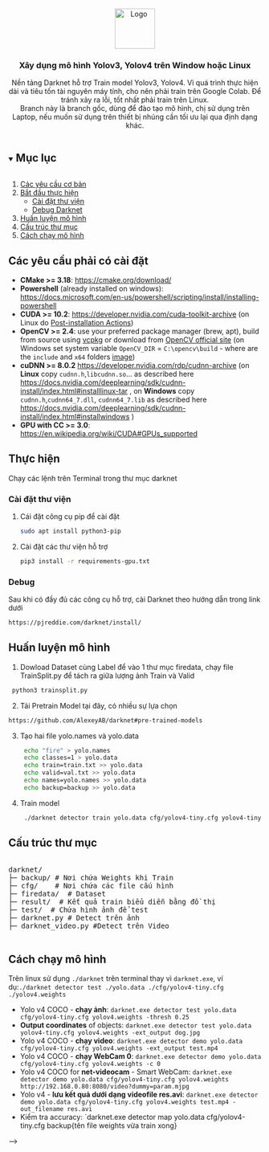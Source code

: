 
<!-- PROJECT LOGO -->
<br />
<p align="center">
  <a href="https://github.com/haanhvu010799/Code-KLTN">
    <img src="https://tuoitre.uit.edu.vn/wp-content/uploads/2015/07/logo-uit.png" alt="Logo" width="80" height="80">
  </a>

  <h3 align="center">Xây dụng mô hình Yolov3, Yolov4 trên Window hoặc Linux</h3>

  <p align="center">
    Nền tảng Darknet hỗ trợ Train model Yolov3, Yolov4. Vì quá trình thực hiện dài và tiêu tốn tài nguyên máy tính, cho nên phải train trên Google Colab. Để tránh xảy ra lỗi, tốt nhất phải train trên Linux. 
    <br />
    Branch này là branch gốc, dùng để đào tạo mô hình, chị sử dụng trên Laptop, nếu muốn sử dụng trên thiết bị nhúng cần tối ưu lại qua định dạng khác.
  </p>
</p>



<!-- TABLE OF CONTENTS -->
<details open="open">
  <summary><h2 style="display: inline-block">Mục lục</h2></summary>
  <ol>
    <li>
      <a href="#about-the-project">Các yêu cầu cơ bản</a>
      <ul>
        <!-- <li><a href="#built-with">Phần mềm, công cụ cần có</a></li>
        <li> -->
      </ul>
    </li>
    <li>
      <a href="#getting-started">Bắt đầu thực hiện</a>
      <ul>
        <li><a href="#installation">Cài đặt thư viện</a></li>
        <li><a href="#prerequisites">Debug Darknet</a></li>
      </ul>
    </li>
    <li><a href="#usage">Huấn luyện mô hình</a></li>
    <li><a href="#roadmap">Cấu trúc thư mục</a></li>
    <li><a href="#contributing">Cách chạy mô hình</a></li>
    <!-- <li><a href="#license">License</a></li>
    <li><a href="#contact">Contact</a></li>
    <li><a href="#acknowledgements">Acknowledgements</a></li> -->
  </ol>
</details>



<!-- ABOUT THE PROJECT -->
## Các yêu cầu phải có cài đặt
- **CMake >= 3.18**: https://cmake.org/download/
- **Powershell** (already installed on windows): https://docs.microsoft.com/en-us/powershell/scripting/install/installing-powershell
- **CUDA >= 10.2**: https://developer.nvidia.com/cuda-toolkit-archive (on Linux do [Post-installation Actions](https://docs.nvidia.com/cuda/cuda-installation-guide-linux/index.html#post-installation-actions))
- **OpenCV >= 2.4**: use your preferred package manager (brew, apt), build from source using [vcpkg](https://github.com/Microsoft/vcpkg) or download from [OpenCV official site](https://opencv.org/releases.html) (on Windows set system variable `OpenCV_DIR` = `C:\opencv\build` - where are the `include` and `x64` folders [image](https://user-images.githubusercontent.com/4096485/53249516-5130f480-36c9-11e9-8238-a6e82e48c6f2.png))
- **cuDNN >= 8.0.2** https://developer.nvidia.com/rdp/cudnn-archive (on **Linux** copy `cudnn.h`,`libcudnn.so`... as described here https://docs.nvidia.com/deeplearning/sdk/cudnn-install/index.html#installlinux-tar , on **Windows** copy `cudnn.h`,`cudnn64_7.dll`, `cudnn64_7.lib` as described here https://docs.nvidia.com/deeplearning/sdk/cudnn-install/index.html#installwindows )
- **GPU with CC >= 3.0**: https://en.wikipedia.org/wiki/CUDA#GPUs_supported
<!-- GETTING STARTED -->
## Thực hiện

Chạy các lệnh trên Terminal trong thư mục darknet 
### Cài đặt thư viện

1. Cái đặt công cụ pip để cài đặt
   ```sh
   sudo apt install python3-pip
   ```
2. Cài đặt các thư viện hỗ trợ
   ```sh
   pip3 install -r requirements-gpu.txt
   ```


### Debug
Sau khi có đầy đủ các công cụ hỗ trợ, cài Darknet theo hướng dẫn trong link dưới
  ```sh
  https://pjreddie.com/darknet/install/
  ```

## Huấn luyện mô hình
1. Dowload Dataset cùng Label để vào 1 thư mục firedata, chạy file TrainSplit.py để tách ra giữa lượng ảnh Train và Valid
  ```sh
   python3 trainsplit.py
   ```
2. Tải Pretrain Model tại đây, có nhiều sự lựa chọn
  ```sh
  https://github.com/AlexeyAB/darknet#pre-trained-models
  ```
3. Tạo hai file yolo.names và yolo.data
   ```sh
    echo "fire" > yolo.names
    echo classes=1 > yolo.data
    echo train=train.txt >> yolo.data
    echo valid=val.txt >> yolo.data
    echo names=yolo.names >> yolo.data
    echo backup=backup >> yolo.data
   ```
4. Train model
   ```sh
    ./darknet detector train yolo.data cfg/yolov4-tiny.cfg yolov4-tiny.conv.29 -dont_show 
   ```  
<!-- ROADMAP -->
## Cấu trúc thư mục
<pre>
<span></span>
darknet/
├─ backup/ # Nơi chứa Weights khi Train
├─ cfg/    # Nơi chứa các file cấu hình
├─ firedata/  # Dataset
├─ result/  # Kết quả train biểu diễn bằng đồ thị
├─ test/  # Chứa hình ảnh để test
├─ darknet.py # Detect trên ảnh
├─ darknet_video.py #Detect trên Video
    <!-- official/
   ├─ orbit/
   ├─ research/
   └── ... -->
</pre>


<!-- CONTRIBUTING -->
## Cách chạy mô hình
Trên linux sử dụng  `./darknet` trên terminal thay vì `darknet.exe`, ví dụ:`./darknet detector test ./yolo.data ./cfg/yolov4-tiny.cfg ./yolov4.weights`

- Yolo v4 COCO - **chạy ảnh**: `darknet.exe detector test yolo.data cfg/yolov4-tiny.cfg yolov4.weights -thresh 0.25`
- **Output coordinates** of objects: `darknet.exe detector test yolo.data yolov4-tiny.cfg yolov4.weights -ext_output dog.jpg`
- Yolo v4 COCO - **chạy video**: `darknet.exe detector demo yolo.data cfg/yolov4-tiny.cfg yolov4.weights -ext_output test.mp4`
- Yolo v4 COCO - **chạy WebCam 0**: `darknet.exe detector demo yolo.data cfg/yolov4-tiny.cfg yolov4.weights -c 0`
- Yolo v4 COCO for **net-videocam** - Smart WebCam: `darknet.exe detector demo yolo.data cfg/yolov4-tiny.cfg yolov4.weights http://192.168.0.80:8080/video?dummy=param.mjpg`
- Yolo v4 - **lưu kết quả dưới dạng videofile res.avi**: `darknet.exe detector demo yolo.data cfg/yolov4-tiny.cfg yolov4.weights test.mp4 -out_filename res.avi`
- Kiểm tra accuracy: `darknet.exe detector map yolo.data cfg/yolov4-tiny.cfg backup\{tên file weights vừa train xong}

<!-- ## Contact

Your Name - [@twitter_handle](https://twitter.com/twitter_handle) - email

Project Link: [https://github.com/github_username/repo_name](https://github.com/github_username/repo_name)



<!-- ACKNOWLEDGEMENTS -->
<!-- ## Acknowledgements --> -->
